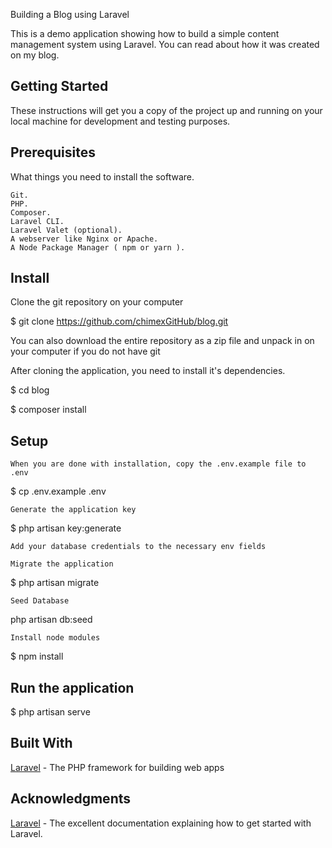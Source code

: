 Building a Blog using Laravel
<p>
This is a demo application showing how to build a simple content management system using Laravel. You can read about how it was created on my blog.
</p>

## Getting Started

These instructions will get you a copy of the project up and running on your local machine for development and testing purposes.

## Prerequisites

What things you need to install the software.

    Git.
    PHP.
    Composer.
    Laravel CLI.
    Laravel Valet (optional).
    A webserver like Nginx or Apache.
    A Node Package Manager ( npm or yarn ).


## Install

Clone the git repository on your computer

$ git clone https://github.com/chimexGitHub/blog.git

You can also download the entire repository as a zip file and unpack in on your computer if you do not have git

After cloning the application, you need to install it's dependencies.

$ cd blog

$ composer install

## Setup

    When you are done with installation, copy the .env.example file to .env

$ cp .env.example .env

    Generate the application key

$ php artisan key:generate


    Add your database credentials to the necessary env fields

    Migrate the application

$ php artisan migrate

    Seed Database

php artisan db:seed

    Install node modules

$ npm install

## Run the application

$ php artisan serve

## Built With

[Laravel](https://laravel.com/) - The PHP framework for building web apps

## Acknowledgments

[Laravel](https://laravel.com/docs/) - The excellent documentation explaining how to get started with Laravel.


